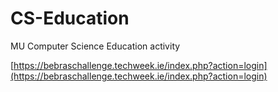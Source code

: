 # CS-Education
MU Computer Science Education activity

[https://bebraschallenge.techweek.ie/index.php?action=login](https://bebraschallenge.techweek.ie/index.php?action=login)
